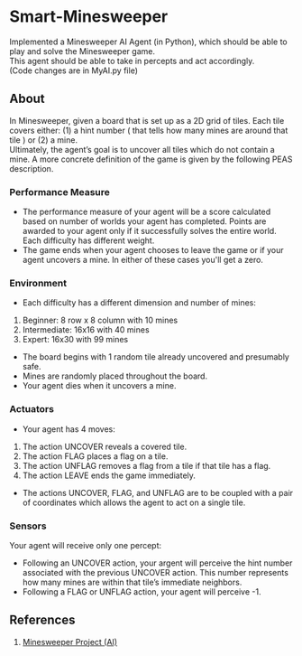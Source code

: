 # Smart-Minesweeper
Implemented a Minesweeper AI Agent (in Python), which should be able to play and solve the Minesweeper game.  
This agent should be able to take in percepts and act accordingly.  
(Code changes are in MyAI.py file)

## About 
In Minesweeper, given a board that is set up as a 2D grid of tiles. Each tile covers either: (1) a hint number ( that tells how many mines are around that tile ) or (2) a mine.  
Ultimately, the agent’s goal is to uncover all tiles which do not contain a mine. A more concrete definition of the game is given by the following PEAS description.

### Performance Measure
- The performance measure of your agent will be a score calculated based on number of worlds your agent has completed. Points are awarded to your agent only if it successfully solves the entire world. Each difficulty has different weight.  
- The game ends when your agent chooses to leave the game or if your agent uncovers a mine. In either of these cases you'll get a zero.

### Environment
- Each difficulty has a different dimension and number of mines:
1. Beginner: 8 row x 8 column with 10 mines
2. Intermediate: 16x16 with 40 mines
3. Expert: 16x30 with 99 mines  
- The board begins with 1 random tile already uncovered and presumably safe.  
- Mines are randomly placed throughout the board.  
- Your agent dies when it uncovers a mine.  

### Actuators
- Your agent has 4 moves:
1. The action UNCOVER reveals a covered tile.
2. The action FLAG places a flag on a tile.
3. The action UNFLAG removes a flag from a tile if that tile has a flag.
4. The action LEAVE ends the game immediately.  
- The actions UNCOVER, FLAG, and UNFLAG are to be coupled with a pair of coordinates which allows the agent to act on a single tile.

### Sensors
Your agent will receive only one percept:
- Following an UNCOVER action, your argent will perceive the hint number associated with the previous UNCOVER action. This number represents how many mines are within that tile’s immediate neighbors.
- Following a FLAG or UNFLAG action, your agent will perceive -1.

## References
1. [Minesweeper Project (AI)](https://canvas.eee.uci.edu/courses/11735/pages/coding-project-minesweeper)
